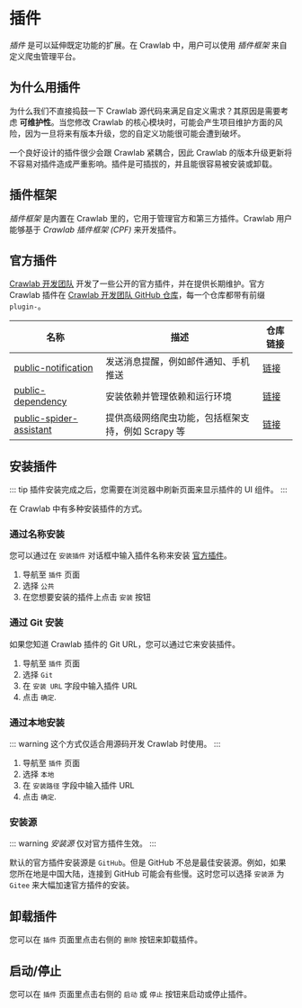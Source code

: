# 插件

*插件* 是可以延伸既定功能的扩展。在 Crawlab 中，用户可以使用 *插件框架* 来自定义爬虫管理平台。

## 为什么用插件

为什么我们不直接捣鼓一下 Crawlab 源代码来满足自定义需求？其原因是需要考虑 **可维护性**。当您修改 Crawlab 的核心模块时，可能会产生项目维护方面的风险，因为一旦将来有版本升级，您的自定义功能很可能会遭到破坏。

一个良好设计的插件很少会跟 Crawlab 紧耦合，因此 Crawlab 的版本升级更新将不容易对插件造成严重影响。插件是可插拔的，并且能很容易被安装或卸载。

## 插件框架

*插件框架* 是内置在 Crawlab 里的，它用于管理官方和第三方插件。Crawlab 用户能够基于 *Crawlab 插件框架 (CPF)* 来开发插件。

## 官方插件

[Crawlab 开发团队](https://github.com/crawlab-team) 开发了一些公开的官方插件，并在提供长期维护。官方 Crawlab
插件在 [Crawlab 开发团队 GitHub 仓库](https://github.com/orgs/crawlab-team/repositories)，每一个仓库都带有前缀 `plugin-`。

| 名称                                                    | 描述                            | 仓库链接                                                          |
|-------------------------------------------------------|-------------------------------|---------------------------------------------------------------|
| [public-notification](plugin-notification.md)         | 发送消息提醒，例如邮件通知、手机推送            | [链接](https://github.com/crawlab-team/plugin-notification)     |
| [public-dependency](plugin-dependency.md)             | 安装依赖并管理依赖和运行环境                | [链接](https://github.com/crawlab-team/plugin-dependency)       |
| [public-spider-assistant](plugin-spider-assistant.md) | 提供高级网络爬虫功能，包括框架支持，例如 Scrapy 等 | [链接](https://github.com/crawlab-team/plugin-spider-assistant) |

## 安装插件

::: tip
插件安装完成之后，您需要在浏览器中刷新页面来显示插件的 UI 组件。
:::

在 Crawlab 中有多种安装插件的方式。

### 通过名称安装

您可以通过在 `安装插件` 对话框中输入插件名称来安装 [官方插件](#官方插件)。

1. 导航至 `插件` 页面
2. 选择 `公共`
3. 在您想要安装的插件上点击 `安装` 按钮

### 通过 Git 安装

如果您知道 Crawlab 插件的 Git URL，您可以通过它来安装插件。

1. 导航至 `插件` 页面
2. 选择 `Git`
3. 在 `安装 URL` 字段中输入插件 URL
4. 点击 `确定`.

### 通过本地安装

::: warning
这个方式仅适合用源码开发 Crawlab 时使用。
:::

1. 导航至 `插件` 页面
2. 选择 `本地`
3. 在 `安装路径` 字段中输入插件 URL
4. 点击 `确定`.

### 安装源

::: warning
*安装源* 仅对官方插件生效。
:::

默认的官方插件安装源是 `GitHub`。但是 GitHub 不总是最佳安装源。例如，如果您所在地是中国大陆，连接到 GitHub 可能会有些慢。这时您可以选择 `安装源` 为 `Gitee` 来大幅加速官方插件的安装。

## 卸载插件

您可以在 `插件` 页面里点击右侧的 `删除` 按钮来卸载插件。

## 启动/停止

您可以在 `插件` 页面里点击右侧的 `启动` 或 `停止` 按钮来启动或停止插件。
